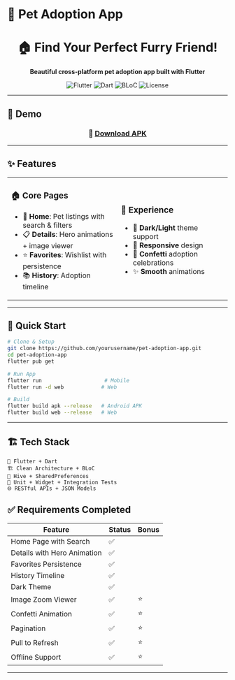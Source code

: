 # 🐾 Pet Adoption App

<div align="center">
  <h1>🏠 Find Your Perfect Furry Friend!</h1>
  <p><strong>Beautiful cross-platform pet adoption app built with Flutter</strong></p>
  
  ![Flutter](https://img.shields.io/badge/Flutter-02569B?style=flat-square&logo=flutter&logoColor=white)
  ![Dart](https://img.shields.io/badge/Dart-0175C2?style=flat-square&logo=dart&logoColor=white)
  ![BLoC](https://img.shields.io/badge/BLoC-FF6B6B?style=flat-square)
  ![License](https://img.shields.io/badge/License-MIT-green?style=flat-square)
</div>

---

## 📱 Demo

<div align="center">

### 📱 [Download APK](https://github.com/rushi055/Pet-Adoption-App---Flutter-Task/releases/latest)

</div>

---
## ✨ Features

<table>
<tr>
<td width="50%">

### 🏠 **Core Pages**
- 📱 **Home**: Pet listings with search & filters
- 📋 **Details**: Hero animations + image viewer
- ⭐ **Favorites**: Wishlist with persistence  
- 📚 **History**: Adoption timeline

</td>
<td width="50%">

### 🎨 **Experience**  
- 🌙 **Dark/Light** theme support
- 📱 **Responsive** design
- 🎊 **Confetti** adoption celebrations
- ✨ **Smooth** animations

</td>
</tr>
</table>

---

## 🚀 Quick Start

```bash
# Clone & Setup
git clone https://github.com/yourusername/pet-adoption-app.git
cd pet-adoption-app
flutter pub get

# Run App
flutter run                    # Mobile
flutter run -d web            # Web

# Build
flutter build apk --release   # Android APK
flutter build web --release   # Web
```

---

## 🏗️ Tech Stack

```
📱 Flutter + Dart
🏗️ Clean Architecture + BLoC
💾 Hive + SharedPreferences  
🧪 Unit + Widget + Integration Tests
🌐 RESTful APIs + JSON Models
```


## ✅ Requirements Completed

| Feature | Status | Bonus |
|---------|--------|-------|
| Home Page with Search | ✅ | |
| Details with Hero Animation | ✅ | |
| Favorites Persistence | ✅ | |
| History Timeline | ✅ | |
| Dark Theme | ✅ | |
| Image Zoom Viewer | ✅ | ⭐ |
| Confetti Animation | ✅ | ⭐ |
| Pagination | ✅ | ⭐ |
| Pull to Refresh | ✅ | ⭐ |
| Offline Support | ✅ | ⭐ |

---



</div>
